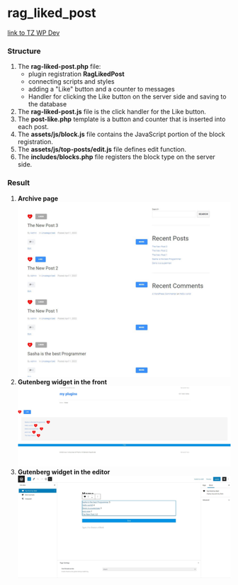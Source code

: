# rag_liked_post

[link to TZ WP Dev](https://docs.google.com/document/d/1o-GB6jXcUa5sBNpubPEZc7HSiSWvw1xGk295Fg7_RV8/edit)

### Structure

1. The **rag-liked-post.php** file:
   * plugin registration **RagLikedPost**
   * connecting scripts and styles
   * adding a "Like" button and a counter to messages
   * Handler for clicking the Like button on the server side and saving to the database
2. The **rag-liked-post.js** file is the click handler for the Like button.
3. The **post-like.php** template is a button and counter that is inserted into each post.
4. The **assets/js/block.js** file contains the JavaScript portion of the block registration.
5. The **assets/js/top-posts/edit.js** file defines edit function.
6. The **includes/blocks.php** file registers the block type on the server side.

### Result
1. **Archive page**  
   ![Archive page](screen/Screenshot_1.jpg)
3. **Gutenberg widget in the front**  
   ![Archive page](screen/Screenshot_2.jpg)
4. **Gutenberg widget in the editor**  
   ![Archive page](screen/Screenshot_3.jpg)